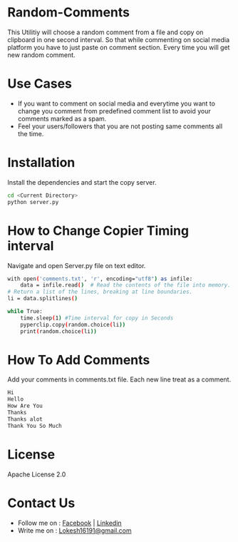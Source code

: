 # Random-Comments
This Utilitiy will choose a random comment from a file and copy on clipboard in one second interval. So that while commenting on social media platform you have to just paste on comment section. Every time you will get new random comment.

# Use Cases
- If you want to comment on social media and everytime you want to change you comment from predefined comment list to avoid your comments marked as a spam.
- Feel your users/followers that you are not posting same comments all the time.

# Installation
Install the dependencies and start the copy server.

```sh
cd <Current Directory>
python server.py
```
# How to Change Copier Timing interval
Navigate and open Server.py file on text editor.
```sh
with open('comments.txt', 'r', encoding="utf8") as infile:
    data = infile.read()  # Read the contents of the file into memory.
# Return a list of the lines, breaking at line boundaries.
li = data.splitlines()

while True:
    time.sleep(1) #Time interval for copy in Seconds
    pyperclip.copy(random.choice(li))
    print(random.choice(li))
```
# How To Add Comments
Add your comments in comments.txt file. Each new line treat as a comment.

```sh
Hi
Hello
How Are You
Thanks
Thanks alot
Thank You So Much
```
# License

Apache License 2.0

# Contact Us
- Follow me on : [Facebook] | [Linkedin]
- Write me on : Lokesh16191@gmail.com

[Gmail]: <lokesh16191@gmail.com>
[Facebook]: <https://www.facebook.com/lokesh16191/>
[Linkedin]: <https://www.linkedin.com/in/lokesh16191/>

